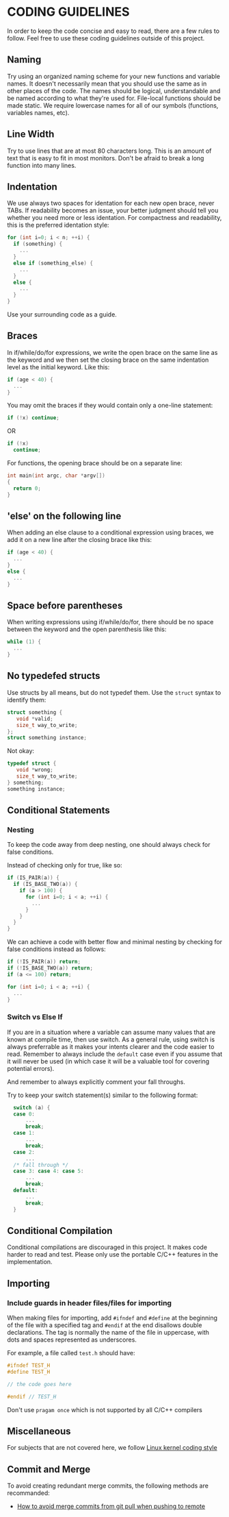 # CODING GUIDELINES

In order to keep the code concise and easy to read, there are a few rules to follow. Feel free to use these coding guidelines outside of this project.

## Naming

Try using an organized naming scheme for your new functions and variable names. It doesn't necessarily mean that you should use the same as in other places of the code. The names should be logical, understandable and be named according to what they're used for. File-local functions should be made static. We require lowercase names for all of our symbols (functions, variables names, etc).

## Line Width

Try to use lines that are at most 80 characters long. This is an amount of text that is easy to fit in most monitors. Don't be afraid to break a long function into many lines.

## Indentation

We use always two spaces for identation for each new open brace, never TABs. If readability becomes an issue, your better judgment should tell you whether you need more or less identation. For compactness and readability, this is the preferred identation style:

```c
for (int i=0; i < n; ++i) {
  if (something) {
    ...
  }
  else if (something_else) {
    ...
  } 
  else {
    ...
  }
}
```
Use your surrounding code as a guide.

## Braces

In if/while/do/for expressions, we write the open brace on the same line as the keyword and we then set the closing brace on the same indentation level as the initial keyword. Like this:

```c
if (age < 40) {
  ...
}
```

You may omit the braces if they would contain only a one-line statement:

```c
if (!x) continue;
```
OR
```c
if (!x)
  continue;
```

For functions, the opening brace should be on a separate line:

```c
int main(int argc, char *argv[])
{
  return 0;
}
```

## 'else' on the following line

When adding an else clause to a conditional expression using braces, we add it on a new line after the closing brace like this:

```c
if (age < 40) {
  ...
}
else {
  ...
}
```

## Space before parentheses

When writing expressions using if/while/do/for, there should be no space between the keyword and the open parenthesis like this:

```c
while (1) {
  ...
}
```

## No typedefed structs

Use structs by all means, but do not typedef them. Use the `struct` syntax to identify them:

```c
struct something {
   void *valid;
   size_t way_to_write;
};
struct something instance;
```
Not okay:
```c
typedef struct {
   void *wrong;
   size_t way_to_write;
} something;
something instance;
```

## Conditional Statements

### Nesting

To keep the code away from deep nesting, one should always check for false conditions.

Instead of checking only for true, like so:

```c
if (IS_PAIR(a)) {
  if (IS_BASE_TWO(a)) {
    if (a > 100) {
      for (int i=0; i < a; ++i) {
        ...
      }
    }
  }
}
```

We can achieve a code with better flow and minimal nesting by checking for false conditions instead as follows:

```c
if (!IS_PAIR(a)) return;
if (!IS_BASE_TWO(a)) return;
if (a <= 100) return;

for (int i=0; i < a; ++i) {
  ...
}
```

### Switch vs Else If

If you are in a situation where a variable can assume many values that are known at compile time, then use switch. As a general rule, using switch is always preferrable as it makes your intents clearer and the code easier to read. Remember to always include the `default` case even if you assume that it will never be used (in which case it will be a valuable tool for covering potential errors).

And remember to always explicitly comment your fall throughs.

Try to keep your switch statement(s) similar to the following format:

```c
  switch (a) {
  case 0:
      ...
      break;
  case 1:
      ...
      break;
  case 2:
      ...
  /* fall through */
  case 3: case 4: case 5:
      ...
      break;
  default:
      ...
      break;
  }
```
## Conditional Compilation
Conditional compilations are discouraged in this project.  It makes code harder to read and test. 
Please only use the portable C/C++ features in the implementation.

## Importing

### Include guards in header files/files for importing

When making files for importing, add `#ifndef` and `#define` at the beginning of the file with a specified tag and `#endif` at the end disallows double declarations. The tag is normally the name of the file in uppercase, with dots and spaces represented as underscores.

For example, a file called `test.h` should have:

```c
#ifndef TEST_H
#define TEST_H

// the code goes here

#endif // TEST_H
```

Don't use `pragam once` which is not supported by all C/C++ compilers

## Miscellaneous
For subjects that are not covered here, we follow [Linux kernel coding style](https://www.kernel.org/doc/html/v4.10/process/coding-style.html#linux-kernel-coding-style)

## Commit and Merge
To avoid creating redundant merge commits, the following methods are recommanded:
* [How to avoid merge commits from git pull when pushing to remote](https://stackoverflow.com/questions/30052104/how-to-avoid-merge-commits-from-git-pull-when-pushing-to-remote)
